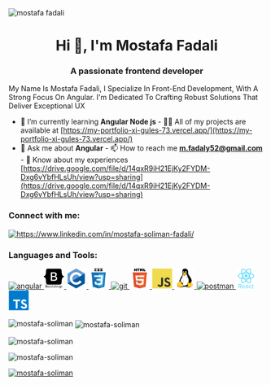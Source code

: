 <img
  align="center"
  src="https://drive.google.com/file/d/1HyeVv1Tb-HAxIQnHerP-dGA9bfavvgLF/view?usp=sharing"
  alt="mostafa fadali"
  width="350"
/>
<h1 align="center">Hi 👋, I'm Mostafa Fadali</h1>
<h3 align="center">A passionate frontend developer</h3>
<p align="left">
  My Name Is Mostafa Fadali, I Specialize In Front-End Development, With A
  Strong Focus On Angular. I'm Dedicated To Crafting Robust Solutions That
  Deliver Exceptional UX
</p>

- 🌱 I’m currently learning **Angular Node js** - 👨‍💻 All of my projects are
available at
[https://my-portfolio-xi-gules-73.vercel.app/](https://my-portfolio-xi-gules-73.vercel.app/)
- 💬 Ask me about **Angular** - 📫 How to reach me **m.fadaly52@gmail.com** - 📄
Know about my experiences
[https://drive.google.com/file/d/14qxR9iH21EjKy2FYDM-Dxg6vYbfHLsUh/view?usp=sharing](https://drive.google.com/file/d/14qxR9iH21EjKy2FYDM-Dxg6vYbfHLsUh/view?usp=sharing)

<h3 align="left">Connect with me:</h3>
<p align="left">
  <a
    href="https://linkedin.com/in/https://www.linkedin.com/in/mostafa-soliman-fadali/"
    target="blank"
    ><img
      align="center"
      src="https://raw.githubusercontent.com/rahuldkjain/github-profile-readme-generator/master/src/images/icons/Social/linked-in-alt.svg"
      alt="https://www.linkedin.com/in/mostafa-soliman-fadali/"
      height="30"
      width="40"
  /></a>
</p>

<h3 align="left">Languages and Tools:</h3>
<p align="left">
  <a href="https://angular.io" target="_blank" rel="noreferrer">
    <img
      src="https://angular.io/assets/images/logos/angular/angular.svg"
      alt="angular"
      width="40"
      height="40"
    />
  </a>
  <a href="https://getbootstrap.com" target="_blank" rel="noreferrer">
    <img
      src="https://raw.githubusercontent.com/devicons/devicon/master/icons/bootstrap/bootstrap-plain-wordmark.svg"
      alt="bootstrap"
      width="40"
      height="40"
    />
  </a>
  <a href="https://www.cprogramming.com/" target="_blank" rel="noreferrer">
    <img
      src="https://raw.githubusercontent.com/devicons/devicon/master/icons/c/c-original.svg"
      alt="c"
      width="40"
      height="40"
    />
  </a>
  <a href="https://www.w3schools.com/css/" target="_blank" rel="noreferrer">
    <img
      src="https://raw.githubusercontent.com/devicons/devicon/master/icons/css3/css3-original-wordmark.svg"
      alt="css3"
      width="40"
      height="40"
    />
  </a>
  <a href="https://git-scm.com/" target="_blank" rel="noreferrer">
    <img
      src="https://www.vectorlogo.zone/logos/git-scm/git-scm-icon.svg"
      alt="git"
      width="40"
      height="40"
    />
  </a>
  <a href="https://www.w3.org/html/" target="_blank" rel="noreferrer">
    <img
      src="https://raw.githubusercontent.com/devicons/devicon/master/icons/html5/html5-original-wordmark.svg"
      alt="html5"
      width="40"
      height="40"
    />
  </a>
  <a
    href="https://developer.mozilla.org/en-US/docs/Web/JavaScript"
    target="_blank"
    rel="noreferrer"
  >
    <img
      src="https://raw.githubusercontent.com/devicons/devicon/master/icons/javascript/javascript-original.svg"
      alt="javascript"
      width="40"
      height="40"
    />
  </a>
  <a href="https://www.linux.org/" target="_blank" rel="noreferrer">
    <img
      src="https://raw.githubusercontent.com/devicons/devicon/master/icons/linux/linux-original.svg"
      alt="linux"
      width="40"
      height="40"
    />
  </a>
  <a href="https://postman.com" target="_blank" rel="noreferrer">
    <img
      src="https://www.vectorlogo.zone/logos/getpostman/getpostman-icon.svg"
      alt="postman"
      width="40"
      height="40"
    />
  </a>
  <a href="https://reactjs.org/" target="_blank" rel="noreferrer">
    <img
      src="https://raw.githubusercontent.com/devicons/devicon/master/icons/react/react-original-wordmark.svg"
      alt="react"
      width="40"
      height="40"
    />
  </a>
  <a href="https://www.typescriptlang.org/" target="_blank" rel="noreferrer">
    <img
      src="https://raw.githubusercontent.com/devicons/devicon/master/icons/typescript/typescript-original.svg"
      alt="typescript"
      width="40"
      height="40"
    />
  </a>
</p>

<p>
  <img
    align="left"
    src="https://github-readme-stats.vercel.app/api/top-langs?username=mostafa-soliman&show_icons=true&locale=en&layout=compact"
    alt="mostafa-soliman"
  />
</p>

<p>
  &nbsp;<img
    align="center"
    src="https://github-readme-stats.vercel.app/api?username=mostafa-soliman&show_icons=true&locale=en"
    alt="mostafa-soliman"
  />
</p>

<p>
  <img
    align="center"
    src="https://github-readme-streak-stats.herokuapp.com/?user=mostafa-soliman&"
    alt="mostafa-soliman"
  />
</p>
<p align="left">
  <img
    src="https://komarev.com/ghpvc/?username=mostafa-soliman&label=Profile%20views&color=0e75b6&style=flat"
    alt="mostafa-soliman"
  />
</p>

<p align="left">
  <a href="https://github.com/ryo-ma/github-profile-trophy"
    ><img
      src="https://github-profile-trophy.vercel.app/?username=mostafa-soliman"
      alt="mostafa-soliman"
  /></a>
</p>
